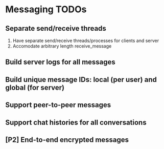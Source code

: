 # Messaging TODOs

## Separate send/receive threads

1. Have separate send/receive threads/processes for clients and server
2. Accomodate arbitrary length receive_message

## Build server logs for all messages

## Build unique message IDs: local (per user) and global (for server)

## Support peer-to-peer messages

## Support chat histories for all conversations

## [P2] End-to-end encrypted messages
